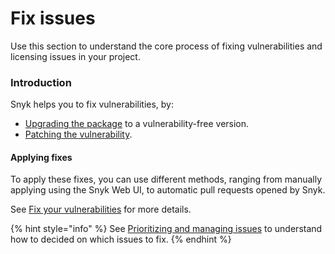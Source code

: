 # Fix issues

Use this section to understand the core process of fixing vulnerabilities and licensing issues in your project.

### Introduction

Snyk helps you to fix vulnerabilities, by:

* [Upgrading the package](upgrading-package-versions-fix-vulnerabilities.md) to a vulnerability-free version.
* [Patching the vulnerability](snyk-patches-to-fix-vulnerabilities.md).

#### Applying fixes

To apply these fixes, you can use different methods, ranging from manually applying using the Snyk Web UI, to automatic pull requests opened by Snyk.

See [Fix your vulnerabilities](fix-your-vulnerabilities.md) for more details.

{% hint style="info" %}
See [Prioritizing and managing issues](../issue-management/) to understand how to decided on which issues to fix.
{% endhint %}

